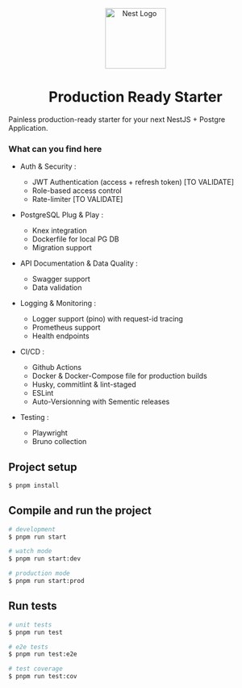 <p align="center">
  <a href="http://nestjs.com/" target="blank"><img src="https://nestjs.com/img/logo-small.svg" width="120" alt="Nest Logo" /></a>
</p>

<h1 align="center">
Production Ready Starter
</h1>

Painless production-ready starter for your next NestJS + Postgre Application. 

### What can you find here

* Auth & Security :
  * JWT Authentication (access + refresh token) [TO VALIDATE]
  * Role-based access control
  * Rate-limiter [TO VALIDATE]

* PostgreSQL Plug & Play :
  * Knex integration
  * Dockerfile for local PG DB
  * Migration support

* API Documentation & Data Quality :
  * Swagger support
  * Data validation


* Logging & Monitoring :
  * Logger support (pino) with request-id tracing
  * Prometheus support
  * Health endpoints

* CI/CD :
  * Github Actions 
  * Docker & Docker-Compose file for production builds
  * Husky, commitlint & lint-staged
  * ESLint
  * Auto-Versionning with Sementic releases

* Testing :
  * Playwright
  * Bruno collection


## Project setup

```bash
$ pnpm install
```

## Compile and run the project

```bash
# development
$ pnpm run start

# watch mode
$ pnpm run start:dev

# production mode
$ pnpm run start:prod
```

## Run tests

```bash
# unit tests
$ pnpm run test

# e2e tests
$ pnpm run test:e2e

# test coverage
$ pnpm run test:cov
```

